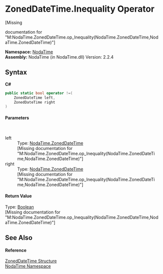 # ZonedDateTime.Inequality Operator 
 

\[Missing <summary> documentation for "M:NodaTime.ZonedDateTime.op_Inequality(NodaTime.ZonedDateTime,NodaTime.ZonedDateTime)"\]

**Namespace:**&nbsp;<a href="N_NodaTime">NodaTime</a><br />**Assembly:**&nbsp;NodaTime (in NodaTime.dll) Version: 2.2.4

## Syntax

**C#**<br />
``` C#
public static bool operator !=(
	ZonedDateTime left,
	ZonedDateTime right
)
```


#### Parameters
&nbsp;<dl><dt>left</dt><dd>Type: <a href="T_NodaTime_ZonedDateTime">NodaTime.ZonedDateTime</a><br />\[Missing <param name="left"/> documentation for "M:NodaTime.ZonedDateTime.op_Inequality(NodaTime.ZonedDateTime,NodaTime.ZonedDateTime)"\]</dd><dt>right</dt><dd>Type: <a href="T_NodaTime_ZonedDateTime">NodaTime.ZonedDateTime</a><br />\[Missing <param name="right"/> documentation for "M:NodaTime.ZonedDateTime.op_Inequality(NodaTime.ZonedDateTime,NodaTime.ZonedDateTime)"\]</dd></dl>

#### Return Value
Type: <a href="http://msdn2.microsoft.com/en-us/library/a28wyd50" target="_blank">Boolean</a><br />\[Missing <returns> documentation for "M:NodaTime.ZonedDateTime.op_Inequality(NodaTime.ZonedDateTime,NodaTime.ZonedDateTime)"\]

## See Also


#### Reference
<a href="T_NodaTime_ZonedDateTime">ZonedDateTime Structure</a><br /><a href="N_NodaTime">NodaTime Namespace</a><br />